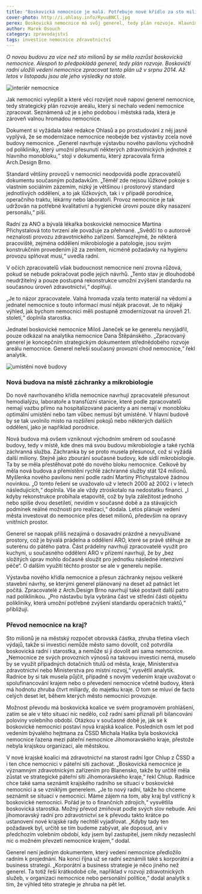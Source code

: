 ```yaml
---
title: "Boskovická nemocnice je malá. Potřebuje nové křídlo za sto milionů"
cover-photo: http://i.ohlasy.info/RyuuBNCl.jpg
perex: Boskovická nemocnice má svůj generel, tedy plán rozvoje. Hlavním závěrem je návrh výstavby nového nemocničního křídla za více než sto milionů.
author: Marek Osouch
category: zpravodajství
tags: investice nemocnice zdravotnictví
---
```


*O novou budovu za více než sto milionů by se měla rozrůst boskovická nemocnice. Alespoň to předpokládá generel, tedy plán rozvoje. Boskovičtí radní uložili vedení nemocnice zpracovat tento plán už v srpnu 2014. Až letos v listopadu jsou ale jeho výsledky na stole.*

<img src="http://i.ohlasy.info/RyuuBNC.jpg" alt="interiér nemocnice" class="img-responsive img-popup" data-author="Tomáš Trumpeš">

Jak nemocnici vylepšit a které věci rozvíjet nově napoví generel nemocnice, tedy strategický plán rozvoje areálu, který si nechalo vedení nemocnice zpracovat. Seznámená už je s jeho podobou i městská rada, která je zároveň valnou hromadou nemocnice.

Dokument si vyžádala také redakce Ohlasů a po prostudování z něj jasně vyplývá, že se modernizace nemocnice neobejde bez výstavby zcela nové budovy nemocnice. „Generel navrhuje výstavbu nového pavilonu východně od polikliniky, který umožní přesunutí některých zdravotnických jednotek z hlavního monobloku,“ stojí v dokumentu, který zpracovala firma Arch.Design Brno.

Standard většiny provozů v nemocnici neodpovídá podle zpracovatelů dokumentu současným požadavkům. „Téměř zde nejsou lůžkové pokoje s vlastním sociálním zázemím, nízký je většinou i prostorový standard jednotlivých oddělení, a to jak lůžkových, tak i v případě porodnice, operačního traktu, lékárny nebo laboratoří. Provoz nemocnice je tak udržován na potřebné kvalitativní a hygienické úrovni pouze díky nasazení personálu,“ píší.

Radní za ANO a bývalá lékařka boskovické nemocnice Martina Přichystalová toto tvrzení ale považuje za přehnané. „Svědčí to o autorově neznalosti provozu zdravotnického zařízení. Samozřejmě, že některá pracoviště, zejména oddělení mikrobiologie a patologie, jsou svým konstrukčním provedením již za zenitem, nicméně požadavky na hygienu provozu splňovat musí,“ uvedla radní.

V očích zpracovatelů však budoucnost nemocnice není zrovna růžová, pokud se nebude pokračovat podle jejich návrhů. „Tento stav je dlouhodobě neudržitelný a pouze postupná rekonstrukce umožní zvýšení standardu na současnou úroveň zdravotnictví,“ doplňují.

„Je to názor zpracovatele. Valná hromada vzala tento materiál na vědomí a jednatel nemocnice s touto informací musí nějak pracovat. Je to nějaký výhled, jak bychom nemocnici měli postupně zmodernizovat na úroveň 21. století,“ doplnila starostka.

Jednatel boskovické nemocnice Miloš Janeček se ke generelu nevyjádřil, pouze odkázal na analytika nemocnice Dana Štěpánského. „Zpracovaný generel je koncepčním strategickým dokumentem střednědobého rozvoje areálu nemocnice. Generel neřeší současný provozní chod nemocnice,“ řekl analytik.

<img src="http://i.ohlasy.info/CtwjLYa.png" class="img-responsive img-popup img-framed" alt="umístění nové budovy">

### Nová budova na místě záchranky a mikrobiologie

Do nově navrhovaného křídla nemocnice navrhují zpracovatelé přesunout hemodialýzu, laboratoře a transfúzní stanice, které podle zpracovatelů nemají vazbu přímo na hospitalizované pacienty a ani nemají v monobloku optimální umístění nebo tam vůbec nemusí být umístěné. V hlavní budově by se tak uvolnilo místo na rozšíření pokojů nebo některých dalších oddělení, jako je například porodnice.

Nová budova má ovšem vzniknout východním směrem od současné budovy, tedy v místě, kde dnes má svou budovu mikrobiologie a také rychlá záchranná služba. Záchranka by se proto musela přesunout, což si vyžádá další miliony. Stejně jako zbourání současné budovy, kde sídlí mikrobiologie. Ta by se měla přestěhovat poté do nového bloku nemocnice. Celkově by měla nová budova a přemístění rychlé záchranné služby stát 124 milionů.
Myšlenka nového pavilonu není podle radní Martiny Přichystalové žádnou novinkou. „O tomto řešení se uvažovalo už v letech 2000 až 2002 i v letech následujících,“ doplnila. Vše ale vždy ztroskotalo na nedostatku financí. „I kdyby rekonstrukce probíhala etapovitě, což by byla záležitost jednoho nebo spíše dvou desetiletí, nevidím v současné době a za stávajících podmínek reálné možnosti pro realizaci,“ dodala. Letos plánuje vedení města investovat do nemocnice přes deset milionů, především na opravy vnitřních prostor.

Generel se naopak příliš nezajímá o dosavadní prázdné a nevyužívané prostory, což je bývalá prádelna a oddělení ARO, které se právě stěhuje ze suterénu do pátého patra. Část prádelny navrhují zpracovatelé využít pro kuchyni, u současného oddělení ARO v přízemí navrhují, že by „bez složitých úprav mohlo dočasně sloužit pro jednotku následné intenzivní péče“. O dalším využití těchto prostor se ale v generelu nepíše.

Výstavba nového křídla nemocnice a přesun záchranky nejsou veškeré stavební návrhy, se kterými generel plánovaný na deset až patnáct let počítá. Zpracovatelé z Arch.Design Brno navrhují také postavit další patro nad poliklinikou. „Pro nástavbu byla vybrána část ve střední části objektu polikliniky, která umožní potřebné zvýšení standardu operačních traktů,“ přibližují.

### Převod nemocnice na kraj?

Sto milionů je na městský rozpočet obrovská částka, zhruba třetina všech výdajů, takže si investici nemůže město samo dovolit, což potvrdila boskovická radní i starostka, a nemůže si ji dovolit ani sama nemocnice. „Nemocnice ze svých provozních výnosů na takovou investici nemá, muselo by se využít případných dotačních titulů od města, kraje, Ministerstva zdravotnictví nebo Ministerstva pro místní rozvoj,“ vysvětlil analytik. Radnice by si tak musela půjčit, případně s novým vedením kraje uvažovat o spolufinancování krajem nebo o převedení nemocnice včetně budovy, která má hodnotu zhruba čtvrt miliardy, do majetku kraje. O tom se mluví de facto celých deset let, během kterých město nemocnici provozuje.

Možnost převodu má boskovická koalice ve svém programovém prohlášení, zatím se ale v této situaci nic nedělo, což radní sami přiznali při bilancování poloviny volebního období. Otázkou v současné době je, jak se k boskovické nemocnici postaví nová krajská koalice. Posledních osm let pod vedením bývalého hejtmana za ČSSD Michala Haška byla boskovická nemocnice řazena mezi páteřní nemocnice Jihomoravského kraje, přestože nebyla krajskou organizací, ale městskou.

V nové krajské koalici má zdravotnictví na starost radní Igor Chlup z ČSSD a i ten chce nemocnici v páteřní síti zachovat. „Boskovická nemocnice je významným zdravotnickým zařízením pro Blanensko, takže by určitě měla zůstat ve strategické páteřní síti Jihomoravského kraje,“ řekl Chlup. Radnice chce také sama seznámit krajského radního se situací v boskovické nemocnici a se vzniklým generelem. „Je to nový radní, takže ho chceme seznámit se situací v nemocnici. Máme zájem na tom, aby kraj byl vstřícný k boskovické nemocnici. Pořád je to o finančních zdrojích,“ vysvětlila boskovická starostka. Možný převod zmiňovat podle svých slov nebude. Ani jihomoravský radní pro zdravotnictví se k převodu takto krátce po ustanovení nové krajské rady nechtěl vyjadřovat. „Kdyby tady ten požadavek byl, určitě se tím budeme zabývat, ale doposud, ani v předchozím volebním období, kdy jsem byl zastupitel, jsem nikdy nezaslechl nic o možném převzetí nemocnice krajem,“ dodal.

Generel není jediným dokumentem, který vedení nemocnice předložilo radním k projednání. Na konci října už se radní seznámili také s korporátní a business strategií. „Korporátní a business strategie je něco jiného než generel. Ta totiž řeší krátkodobé cíle, například v rozvoji zdravotnických služeb, v organizaci nemocnice nebo personální politice,“ dodal analytik s tím, že výhled této strategie je zhruba na pět let.
